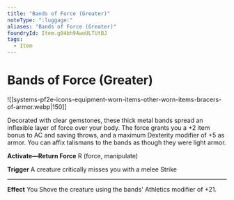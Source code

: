 ```yaml
---
title: "Bands of Force (Greater)"
noteType: ":luggage:"
aliases: "Bands of Force (Greater)"
foundryId: Item.g04bh94woULTUtBJ
tags:
  - Item
---
```


# Bands of Force (Greater)
![[systems-pf2e-icons-equipment-worn-items-other-worn-items-bracers-of-armor.webp|150]]

Decorated with clear gemstones, these thick metal bands spread an inflexible layer of force over your body. The force grants you a +2 item bonus to AC and saving throws, and a maximum Dexterity modifier of +5 as armor. You can affix talismans to the bands as though they were light armor.

**Activate—Return Force** R (force, manipulate)

**Trigger** A creature critically misses you with a melee Strike

* * *

**Effect** You Shove the creature using the bands' Athletics modifier of +21.
